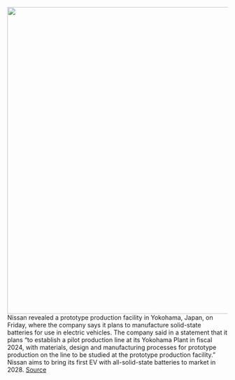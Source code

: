 <img src='https://cdn.vox-cdn.com/thumbor/O3L8s48kn56IJ1DDbuXCf8O6Lvg=/0x0:3000x1997/1200x800/filters:focal(1260x759:1740x1239)/cdn.vox-cdn.com/uploads/chorus_image/image/70728792/1236883849.0.jpg' width='700px' /><br/>
Nissan revealed a prototype production facility in Yokohama, Japan, on Friday, where the company says it plans to manufacture solid-state batteries for use in electric vehicles. The company said in a statement that it plans “to establish a pilot production line at its Yokohama Plant in fiscal 2024, with materials, design and manufacturing processes for prototype production on the line to be studied at the prototype production facility.” Nissan aims to bring its first EV with all-solid-state batteries to market in 2028.
<a href='https://www.theverge.com/2022/4/8/23017045/nissan-ev-solid-state-battery-yokohama-plant-2028'> Source <a/>